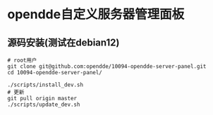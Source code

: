 # opendde自定义服务器管理面板

## 源码安装(测试在debian12)

```
# root用户
git clone git@github.com:opendde/10094-opendde-server-panel.git
cd 10094-opendde-server-panel/

./scripts/install_dev.sh
# 更新
git pull origin master
./scripts/update_dev.sh
```
